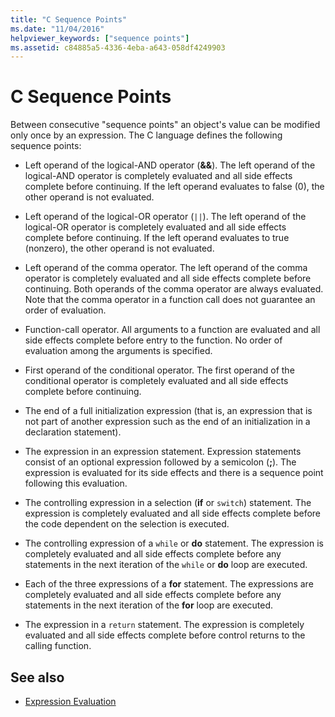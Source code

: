 ```yaml
---
title: "C Sequence Points"
ms.date: "11/04/2016"
helpviewer_keywords: ["sequence points"]
ms.assetid: c84885a5-4336-4eba-a643-058df4249903
---
```

# C Sequence Points

Between consecutive "sequence points" an object's value can be modified only once by an expression. The C language defines the following sequence points:

- Left operand of the logical-AND operator (**&&**). The left operand of the logical-AND operator is completely evaluated and all side effects complete before continuing. If the left operand evaluates to false (0), the other operand is not evaluated.

- Left operand of the logical-OR operator (`||`). The left operand of the logical-OR operator is completely evaluated and all side effects complete before continuing. If the left operand evaluates to true (nonzero), the other operand is not evaluated.

- Left operand of the comma operator. The left operand of the comma operator is completely evaluated and all side effects complete before continuing. Both operands of the comma operator are always evaluated. Note that the comma operator in a function call does not guarantee an order of evaluation.

- Function-call operator. All arguments to a function are evaluated and all side effects complete before entry to the function. No order of evaluation among the arguments is specified.

- First operand of the conditional operator. The first operand of the conditional operator is completely evaluated and all side effects complete before continuing.

- The end of a full initialization expression (that is, an expression that is not part of another expression such as the end of an initialization in a declaration statement).

- The expression in an expression statement. Expression statements consist of an optional expression followed by a semicolon (**;**). The expression is evaluated for its side effects and there is a sequence point following this evaluation.

- The controlling expression in a selection (**if** or `switch`) statement. The expression is completely evaluated and all side effects complete before the code dependent on the selection is executed.

- The controlling expression of a `while` or **do** statement. The expression is completely evaluated and all side effects complete before any statements in the next iteration of the `while` or **do** loop are executed.

- Each of the three expressions of a **for** statement. The expressions are completely evaluated and all side effects complete before any statements in the next iteration of the **for** loop are executed.

- The expression in a `return` statement. The expression is completely evaluated and all side effects complete before control returns to the calling function.

## See also

- [Expression Evaluation](../c-language/expression-evaluation-c.md)
